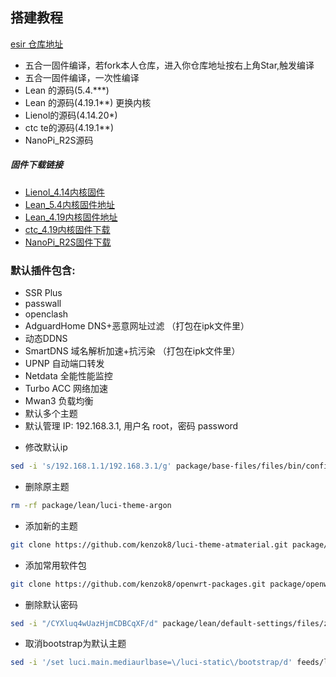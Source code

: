 ﻿## 搭建教程

[esir 仓库地址](https://github.com/esirplayground/AutoBuild-OpenWrt.git)

*   五合一固件编译，若fork本人仓库，进入你仓库地址按右上角Star,触发编译
*   五合一固件编译，一次性编译
*   Lean  的源码(5.4.***)
*   Lean  的源码(4.19.1**) 更换内核
*   Lienol的源码(4.14.20*) 
*   ctc te的源码(4.19.1**)
*   NanoPi_R2S源码
##### 固件下载链接

- [Lienol_4.14内核固件](https://github.com/kenzok8/LEDE-x86_64/actions?query=workflow%3ALienol_x86_64)
- [Lean_5.4内核固件地址](https://github.com/kenzok8/LEDE-x86_64/actions?query=workflow%3ALean_5.4.7.%2A)
- [Lean_4.19内核固件地址](https://github.com/kenzok8/LEDE-x86_64/actions?query=workflow%3ALean_x86_64)
- [ctc_4.19内核固件下载](https://github.com/kenzok8/LEDE-x86_64/actions?query=workflow%3Actc_4.19内核)
- [NanoPi_R2S固件下载](https://github.com/kenzok8/LEDE-x86_64/actions?query=workflow%3ANanoPi_R2S)

### 默认插件包含:

+ SSR Plus 
+ passwall
+ openclash
+ AdguardHome DNS+恶意网址过滤 （打包在ipk文件里）
+ 动态DDNS
+ SmartDNS 域名解析加速+抗污染 （打包在ipk文件里）
+ UPNP 自动端口转发
+ Netdata 全能性能监控
+ Turbo ACC 网络加速
+ Mwan3 负载均衡
+ 默认多个主题
+ 默认管理 IP: 192.168.3.1, 用户名 root，密码 password

* 修改默认ip

```bash
sed -i 's/192.168.1.1/192.168.3.1/g' package/base-files/files/bin/config_generate
```
* 删除原主题	
```bash
rm -rf package/lean/luci-theme-argon
```

* 添加新的主题
```bash
git clone https://github.com/kenzok8/luci-theme-atmaterial.git package/lean/luci-theme-atmaterial
```
* 添加常用软件包
```bash
git clone https://github.com/kenzok8/openwrt-packages.git package/openwrt-packages
```
* 删除默认密码
```bash
sed -i "/CYXluq4wUazHjmCDBCqXF/d" package/lean/default-settings/files/zzz-default-settings
```

* 取消bootstrap为默认主题	
```bash
sed -i '/set luci.main.mediaurlbase=\/luci-static\/bootstrap/d' feeds/luci/themes/luci-theme-bootstrap/root/etc/uci-defaults/30_luci-theme-bootstrap
```


